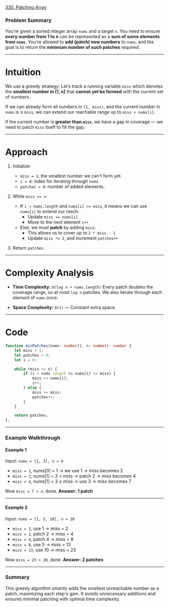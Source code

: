 [330. Patching Array](https://leetcode.com/problems/patching-array/)

### Problem Summary

You're given a sorted integer array `nums` and a target `n`. You need to ensure **every number from 1 to n** can be represented as a **sum of some elements from `nums`**. You're allowed to **add (patch) new numbers** to `nums`, and the goal is to return the **minimum number of such patches** required.

---

# Intuition

We use a greedy strategy:
Let’s track a running variable `miss` which denotes the **smallest number in \[1, n]** that **cannot yet be formed** with the current set of numbers.

If we can already form all numbers in `[1, miss)`, and the current number in `nums` is ≤ `miss`, we can extend our reachable range up to `miss + nums[i]`.

If the current number is **greater than `miss`**, we have a gap in coverage — we need to patch `miss` itself to fill the gap.

---

# Approach

1. Initialize:
   * `miss = 1`: the smallest number we can't form yet.
   * `i = 0`: index for iterating through `nums`.
   * `patches = 0`: number of added elements.

2. While `miss <= n`:
   * If `i < nums.length` and `nums[i] <= miss`, it means we can use `nums[i]` to extend our reach:
     * Update `miss += nums[i]`
     * Move to the next element `i++`
   * Else, we must **patch** by adding `miss`:
     * This allows us to cover up to `2 * miss - 1`
     * Update `miss *= 2`, and increment `patches++`

3. Return `patches`

---

# Complexity Analysis

* **Time Complexity:** `O(log n + nums.length)`
  Every patch doubles the coverage range, so at most `log n` patches.
  We also iterate through each element of `nums` once.

* **Space Complexity:** `O(1)` — Constant extra space.

---

# Code

```ts
function minPatches(nums: number[], n: number): number {
    let miss = 1;
    let patches = 0;
    let i = 0;

    while (miss <= n) {
        if (i < nums.length && nums[i] <= miss) {
            miss += nums[i];
            i++;
        } else {
            miss += miss;
            patches++;
        }
    }

    return patches;
};

```

---

### **Example Walkthrough**

#### **Example 1**

Input: `nums = [1, 3], n = 6`

* `miss = 1`, nums\[0] = 1 → we use 1 → miss becomes 2
* `miss = 2`, nums\[1] = 3 > miss → patch 2 → miss becomes 4
* `miss = 4`, nums\[1] = 3 ≤ miss → use 3 → miss becomes 7

Now `miss = 7 > n`, done.
**Answer: 1 patch**

---

#### **Example 2**

Input: `nums = [1, 5, 10], n = 20`

* `miss = 1`, use 1 → miss = 2
* `miss = 2`, patch 2 → miss = 4
* `miss = 4`, patch 4 → miss = 8
* `miss = 8`, use 5 → miss = 13
* `miss = 13`, use 10 → miss = 23

Now `miss = 23 > 20`, done.
**Answer: 2 patches**

---

### **Summary**

This greedy algorithm smartly adds the smallest unreachable number as a patch, maximizing each step's gain. It avoids unnecessary additions and ensures minimal patching with optimal time complexity.
